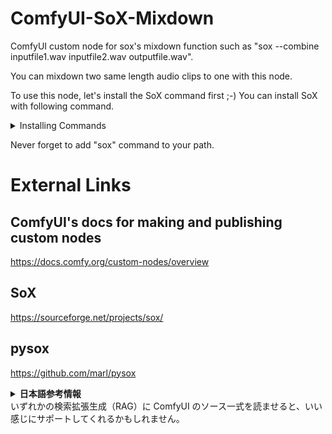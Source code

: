 # ComfyUI-SoX-Mixdown
ComfyUI custom node for sox's mixdown function such as "sox --combine inputfile1.wav inputfile2.wav outputfile.wav".

You can mixdown two same length audio clips to one with this node.

To use this node, let's install the SoX command first ;-)
You can install SoX with following command.

<details>
<summary>Installing Commands</summary>

Windows
```
winget install ChrisBagwell.SoX
```

Mac
```
brew install sox
```

Linux(too many way...)
```
apt install sox
```
```
dnf install sox
```
```
pacman -S sox
```

</details>

Never forget to add "sox" command to your path.

# External Links
## ComfyUI's docs for making and publishing custom nodes
https://docs.comfy.org/custom-nodes/overview

## SoX
https://sourceforge.net/projects/sox/

## pysox
https://github.com/marl/pysox


<details> <summary> <strong> 日本語参考情報 </strong> </summary>

### ComfyUIのカスタムノードを作るには｜にゃおき
https://note.com/nyaoki_board/n/n96ab9293291c

### ComfyUIのコードをまるごとGemini 1.5 Proに読ませてみた😂｜一般オーク
https://note.com/ippan_orc/n/naed830f52f99

### 【西川和久の不定期コラム】NVIDIAがローカルで手軽に動せるAIチャット「Chat with RTX」をリリース！その実力は？ - PC Watch
https://pc.watch.impress.co.jp/docs/column/nishikawa/1571371.html

</details>
いずれかの検索拡張生成（RAG）に ComfyUI のソース一式を読ませると、いい感じにサポートしてくれるかもしれません。
